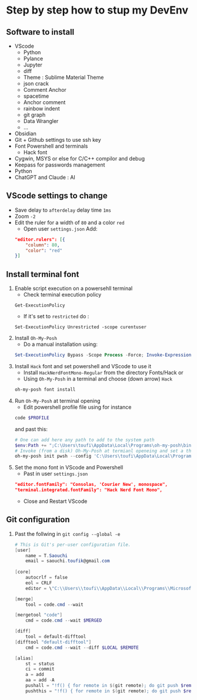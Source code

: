 # Step by step how to stup my DevEnv 

## Software to install
- VScode 
    - Python 
    - Pylance
    - Jupyter
    - diff
    - Theme : Sublime Material Theme
    - json crack
    - Comment Anchor
    - spacetime
    - Anchor comment
    - rainbow indent
    - git graph
    - Data Wrangler
    - ...
- Obsidian 
- Git + Github settings to use ssh key
- Font Powershell and terminals 
    - Hack font 
- Cygwin, MSYS or else for C/C++ compilor and debug 
- Keepass for passwords management 
- Python 
- ChatGPT and Claude : AI 

## VScode settings to change 
- Save delay to ``afterdelay`` delay time ``1ms``
- Zoom ``-2``
- Edit the ruler for a width of ``80`` and a color ``red``
    - Open user ``settings.json``
    Add: 
    ```json
    "editor.rulers": [{
        "column": 80,
        "color": "red"
    }]
    ``` 

## Install terminal font 
1. Enable script execution on a powersehll terminal 
    - Check terminal execution policy 
    ```powershll 
    Get-ExecutionPolicy
    ```
    - If it's set to ``restricted`` do :
    ```powershll 
    Set-ExecutionPolicy Unrestricted -scope curentuser
    ```
2. Install ``Oh-My-Posh``
    - Do a manual installation using: 
    ```powershell 
    Set-ExecutionPolicy Bypass -Scope Process -Force; Invoke-Expression ((New-Object System.Net.WebClient).DownloadString('https://ohmyposh.dev/install.ps1'))
    ```
3. Install ``Hack`` font and set powershell and VScode to use it 
    - Install ``HackNerdFontMono-Regular`` from the directory Fonts/Hack 
    or 
    - Using ``Oh-My-Posh`` in a terminal and choose (down arrow) ``Hack``
    ```powershell
    oh-my-posh font install
    ```
4. Run ``Oh-My-Posh`` at terminal opening 
    - Edit powershell profile file using for instance
    ```powershell 
    code $PROFILE 
    ```
    and past this: 
    ```powershell
    # One can add here any path to add to the system path
    $env:Path += ";C:\Users\toufi\AppData\Local\Programs\oh-my-posh\bin"
    # Invoke (from a disk) Oh-My-Posh at termianl openeing and set a theme
    oh-my-posh init pwsh --config 'C:\Users\toufi\AppData\Local\Programs\Oh-my-Posh\themes\amro.omp.json' | Invoke-Expression
    ```
5. Set the mono font in VScode and Powershell 
    - Past in user ``settings.json``
    ```json
    "editor.fontFamily": "Consolas, 'Courier New', monospace",
    "terminal.integrated.fontFamily": "Hack Nerd Font Mono",
    ```
    - Close and Restart VScode

## Git configuration 
1. Past the follwing in ``git config --global -e``
    ```powershell 
    # This is Git's per-user configuration file.
    [user]
        name = T.Saouchi
        email = saouchi.toufik@gmail.com
        
    [core]
        autocrlf = false
        eol = CRLF
        editor = \"C:\\Users\\toufi\\AppData\\Local\\Programs\\Microsoft VS Code\\bin\\code\" --wait

    [merge]
        tool = code.cmd --wait

    [mergetool "code"]
        cmd = code.cmd --wait $MERGED

    [diff]
        tool = default-difftool
    [difftool "default-difftool"]
        cmd = code.cmd --wait --diff $LOCAL $REMOTE

    [alias]
        st = status
        ci = commit 
        a = add
        aa = add -A
        pushall = "!f() { for remote in $(git remote); do git push $remote --all && git push $remote --tags; done; }; f"
	    pushthis = "!f() { for remote in $(git remote); do git push $remote $(git branch --show-current); done; }; f"
    ```
